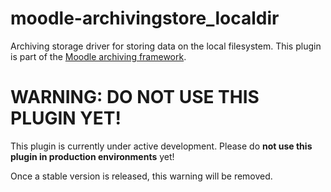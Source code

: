 # moodle-archivingstore_localdir
Archiving storage driver for storing data on the local filesystem. This plugin is part of the
[Moodle archiving framework](https://github.com/ngandrass/moodle-local_archiving/).

# WARNING: DO NOT USE THIS PLUGIN YET!

This plugin is currently under active development. Please do **not use this plugin in production environments** yet!

Once a stable version is released, this warning will be removed.
